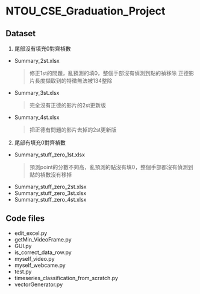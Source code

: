 # NTOU_CSE_Graduation_Project

## Dataset
1. 尾部沒有填充0對齊禎數
  - Summary_2st.xlsx
    > 修正1st的問題，亂預測的填0，整個手部沒有偵測到點的禎移除
    > 正德影片長度擷取到的特徵無法被134整除
  - Summary_3st.xlsx
    > 完全沒有正德的影片的2st更新版
  - Summary_4st.xlsx
    > 把正德有問題的影片去掉的2st更新版

2. 尾部有填充0對齊禎數
  - Summary_stuff_zero_1st.xlsx
    > 預測point的分數不夠高，亂預測的點沒有填0，整個手部都沒有偵測到點的禎數沒有移掉
  - Summary_stuff_zero_2st.xlsx
  - Summary_stuff_zero_3st.xlsx
  - Summary_stuff_zero_4st.xlsx

## Code files
- edit_excel.py
- getMin_VideoFrame.py
- GUI.py
- is_correct_data_row.py
- myself_video.py
- myself_webcame.py
- test.py
- timeseries_classification_from_scratch.py
- vectorGenerator.py
